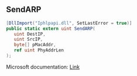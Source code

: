 ## SendARP

```csharp
[DllImport("Iphlpapi.dll", SetLastError = true)]
public static extern uint SendARP(
   uint DestIP,
   uint SrcIP,
   byte[] pMacAddr,
   ref uint PhyAddrLen
);
```

Microsoft documentation: [Link](https://docs.microsoft.com/en-us/windows/win32/api/iphlpapi/nf-iphlpapi-sendarp)
